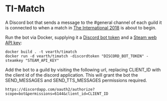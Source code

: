 # TI-Match

A Discord bot that sends a message to the #general channel of each guild it is connected to 
when a match in [The International 2018](http://www.dota2.com/international/overview/) is about to begin.

Run the bot via Docker, supplying it a 
[Discord bot token](https://discordapp.com/developers/applications/me) and a 
[Steam web API key](https://steamcommunity.com/dev/apikey):

```
docker build . -t vearth/timatch
docker run -d vearth/timatch -discordtoken "DISCORD_BOT_TOKEN" -steamkey "STEAM_API_KEY"
```

Add the bot to a guild by visiting the following url, replacing CLIENT_ID with the
client id of the discord application. This will grant the bot the SEND_MESSAGES
and SEND_TTS_MESSAGES permissions required.

```
https://discordapp.com/oauth2/authorize?scope=bot&permissions=6144&client_id=CLIENT_ID
```
